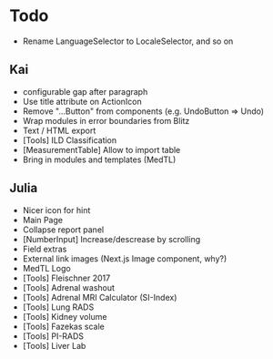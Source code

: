 # Todo

- Rename LanguageSelector to LocaleSelector, and so on

## Kai

- configurable gap after paragraph
- Use title attribute on ActionIcon
- Remove "...Button" from components (e.g. UndoButton => Undo)
- Wrap modules in error boundaries from Blitz
- Text / HTML export
- [Tools] ILD Classification
- [MeasurementTable] Allow to import table
- Bring in modules and templates (MedTL)

## Julia

- Nicer icon for hint
- Main Page
- Collapse report panel
- [NumberInput] Increase/descrease by scrolling
- Field extras
- External link images (Next.js Image component, why?)
- MedTL Logo
- [Tools] Fleischner 2017
- [Tools] Adrenal washout
- [Tools] Adrenal MRI Calculator (SI-Index)
- [Tools] Lung RADS
- [Tools] Kidney volume
- [Tools] Fazekas scale
- [Tools] PI-RADS
- [Tools] Liver Lab
